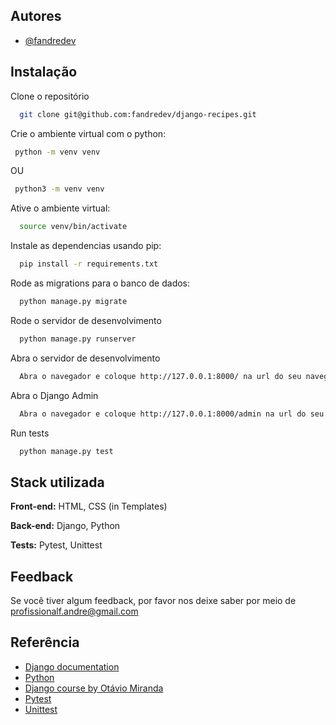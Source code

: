

## Autores

- [@fandredev](https://www.linkedin.com/in/devfandre/)


## Instalação

Clone o repositório
```bash
  git clone git@github.com:fandredev/django-recipes.git
```

Crie o ambiente virtual com o python:

```bash
 python -m venv venv
```
OU
```bash
 python3 -m venv venv
```

Ative o ambiente virtual:

```bash
  source venv/bin/activate
```

Instale as dependencias usando pip:
```bash
  pip install -r requirements.txt
```

Rode as migrations para o banco de dados:
```bash
  python manage.py migrate
```
    
 Rode o servidor de desenvolvimento
```bash
  python manage.py runserver
```

 Abra o servidor de desenvolvimento
```bash
  Abra o navegador e coloque http://127.0.0.1:8000/ na url do seu navegador.
```

 Abra o Django Admin
```bash
  Abra o navegador e coloque http://127.0.0.1:8000/admin na url do seu navegador.
```

 Run tests
```bash
  python manage.py test
```

## Stack utilizada

**Front-end:** HTML, CSS (in Templates)

**Back-end:** Django, Python

**Tests:** Pytest, Unittest


## Feedback

Se você tiver algum feedback, por favor nos deixe saber por meio de profissionalf.andre@gmail.com

## Referência

 - [Django documentation](https://docs.djangoproject.com/en/5.0/)
 - [Python](https://www.python.org/)
 - [Django course by Otávio Miranda](https://www.udemy.com/course/curso-de-django-web-framework-com-python-html-e-css/)
 - [Pytest](https://docs.pytest.org/)
 - [Unittest](https://docs.python.org/3/library/unittest.html)
